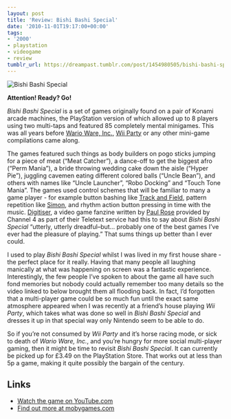 ```yaml
---
layout: post
title: 'Review: Bishi Bashi Special'
date: '2010-11-01T19:17:00+00:00'
tags:
- '2000'
- playstation
- videogame
- review
tumblr_url: https://dreampast.tumblr.com/post/1454980505/bishi-bashi-special
---
```

![Bishi Bashi Special](https://64.media.tumblr.com/tumblr_lab17u3uMy1qbfpni.png)

**Attention! Ready? Go!**

_Bishi Bashi Special_ is a set of games originally found on a pair of Konami arcade machines, the PlayStation version of which allowed up to 8 players using two multi-taps and featured 85 completely mental minigames. This was all years before [Wario Ware, Inc.](http://www.mobygames.com/game/warioware-inc-mega-microgame), [Wii Party](http://www.mobygames.com/game/wii-party) or any other mini-game compilations came along.

The games featured such things as body builders on pogo sticks jumping for a piece of meat (“Meat Catcher”), a dance-off to get the biggest afro (“Perm Mania”), a bride throwing wedding cake down the aisle (“Hyper Pie”), juggling cavemen eating different colored balls (“Uncle Bean”), and others with names like “Uncle Launcher”, “Robo Docking” and “Touch Tone Mania”. The games used control schemes that will be familiar to many a game player - for example button bashing like [Track and Field](http://www.mobygames.com/game/track-field), pattern repetition like [Simon](http://www.mobygames.com/game/simon), and rhythm action button pressing in time with the music. [Digitiser](http://en.wikipedia.org/wiki/Digitiser), a video game fanzine written by [Paul Rose](http://en.wikipedia.org/wiki/Paul_Rose_(writer)) provided by Channel 4 as part of their Teletext service had this to say about _Bishi Bashi Special_ “utterly, utterly dreadful–but… probably one of the best games I’ve ever had the pleasure of playing.” That sums things up better than I ever could.

I used to play _Bishi Bashi Special_ whilst I was lived in my first house share - the perfect place for it really. Having that many people all laughing manically at what was happening on screen was a fantastic experience. Interestingly, the few people I’ve spoken to about the game all have such fond memories but nobody could actually remember too many details so the video linked to below brought them all flooding back. In fact, I’d forgotten that a multi-player game could be so much fun until the exact same atmosphere appeared when I was recently at a friend’s house playing _Wii Party_, which takes what was done so well in _Bishi Bashi Special_ and dresses it up in that special way only Nintendo seem to be able to do.

So if you’re not consumed by _Wii Party_ and it’s horse racing mode, or sick to death of _Wario Ware, Inc._, and you’re hungry for more social multi-player gaming, then it might be time to revisit _Bishi Bashi Special_. It can currently be picked up for £3.49 on the PlayStation Store. That works out at less than 5p a game, making it quite possibly the bargain of the century.

## Links

- [Watch the game on YouTube.com](http://www.youtube.com/watch?v=AYYtiIicCkI)
- [Find out more at mobygames.com](http://www.mobygames.com/game/bishi-bashi-special)